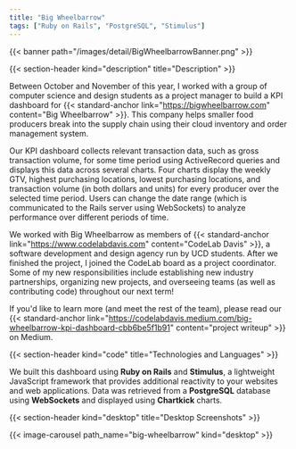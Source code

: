 ```yaml
---
title: "Big Wheelbarrow"
tags: ["Ruby on Rails", "PostgreSQL", "Stimulus"]
---
```


{{< banner path="/images/detail/BigWheelbarrowBanner.png" >}}

{{< section-header kind="description" title="Description" >}}

Between October and November of this year, I worked with a group of computer science and design students as a project manager to build a KPI dashboard for {{< standard-anchor link="https://bigwheelbarrow.com" content="Big Wheelbarrow" >}}. This company helps smaller food producers break into the supply chain using their cloud inventory and order management system.

Our KPI dashboard collects relevant transaction data, such as gross transaction volume, for some time period using ActiveRecord queries and displays this data across several charts. Four charts display the weekly GTV, highest purchasing locations, lowest purchasing locations, and transaction volume (in both dollars and units) for every producer over the selected time period. Users can change the date range (which is communicated to the Rails server using WebSockets) to analyze performance over different periods of time. 

We worked with Big Wheelbarrow as members of {{< standard-anchor link="https://www.codelabdavis.com" content="CodeLab Davis" >}}, a software development and design agency run by UCD students. After we finished the project, I joined the CodeLab board as a project coordinator. Some of my new responsibilities include establishing new industry partnerships, organizing new projects, and overseeing teams (as well as contributing code) throughout our next term!

If you'd like to learn more (and meet the rest of the team), please read our {{< standard-anchor link="https://codelabdavis.medium.com/big-wheelbarrow-kpi-dashboard-cbb6be5f1b91" content="project writeup" >}} on Medium.


{{< section-header kind="code" title="Technologies and Languages" >}}

We built this dashboard using **Ruby on Rails** and **Stimulus**, a lightweight JavaScript framework that provides additional reactivity to your websites and web applications. Data was retrieved from a **PostgreSQL** database using **WebSockets** and displayed using **Chartkick** charts.


{{< section-header kind="desktop" title="Desktop Screenshots" >}}

{{< image-carousel path_name="big-wheelbarrow" kind="desktop" >}}

